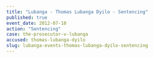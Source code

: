```yaml
---
title: "Lubanga - Thomas Lubanga Dyilo - Sentencing"
published: true
event_date: 2012-07-10
action: "Sentencing"
case: the-prosecutor-v-lubanga
accused: thomas-lubanga-dyilo
slug: lubanga-events-thomas-lubanga-dyilo-sentencing
---
```

